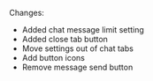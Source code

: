 Changes:
- Added chat message limit setting
- Added close tab button
- Move settings out of chat tabs
- Add button icons
- Remove message send button
